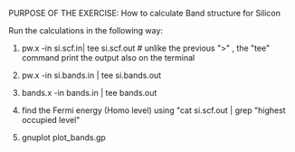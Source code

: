 PURPOSE OF THE EXERCISE:
How to calculate Band structure for Silicon

 Run the calculations in the following way:

  1. pw.x -in si.scf.in| tee si.scf.out  # unlike the previous ">" , the "tee" command print the output also on the terminal

  2. pw.x -in si.bands.in | tee si.bands.out

  3. bands.x -in bands.in | tee bands.out

  4. find the Fermi energy (Homo level) using "cat si.scf.out | grep "highest occupied level"

  5. gnuplot plot_bands.gp









